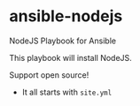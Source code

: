 ansible-nodejs
=============

NodeJS Playbook for Ansible

This playbook will install NodeJS.

Support open source!

* It all starts with `site.yml`

